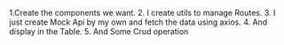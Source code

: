 1.Create the components we want.
2. I create utils to manage Routes.
3. I just create Mock Api by my own and fetch the data using axios.
4. And display in the Table.
5. And Some Crud operation 